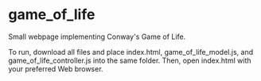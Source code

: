 # game_of_life
Small webpage implementing Conway's Game of Life.

To run, download all files and place index.html, game_of_life_model.js, and game_of_life_controller.js into the same folder. Then, open index.html with your preferred Web browser.
